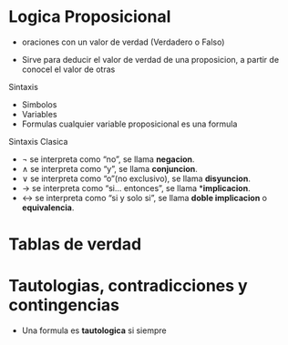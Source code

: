 # Logica Proposicional

- oraciones con un valor de verdad (Verdadero o Falso)

- Sirve para deducir el valor de verdad de una proposicion, a partir de conocel el valor de otras

Sintaxis

- Simbolos
- Variables
- Formulas
  cualquier variable proposicional es una formula

Sintaxis Clasica

- ¬ se interpreta como “no”, se llama **negacion**.
- ∧ se interpreta como “y”, se llama **conjuncion**.
- ∨ se interpreta como “o”(no exclusivo), se llama **disyuncion**.
- → se interpreta como “si... entonces”, se llama ***implicacion**.
- ↔ se interpreta como “si y solo si”, se llama **doble implicacion** o **equivalencia**.


# Tablas de verdad



# Tautologias, contradicciones y contingencias

- Una formula es **tautologica** si siempre